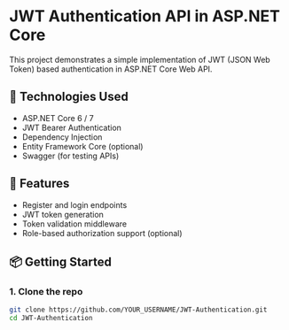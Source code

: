 # JWT Authentication API in ASP.NET Core

This project demonstrates a simple implementation of JWT (JSON Web Token) based authentication in ASP.NET Core Web API.

## 🔧 Technologies Used

- ASP.NET Core 6 / 7
- JWT Bearer Authentication
- Dependency Injection
- Entity Framework Core (optional)
- Swagger (for testing APIs)

## 🚀 Features

- Register and login endpoints
- JWT token generation
- Token validation middleware
- Role-based authorization support (optional)

## 📦 Getting Started

### 1. Clone the repo

```bash
git clone https://github.com/YOUR_USERNAME/JWT-Authentication.git
cd JWT-Authentication
